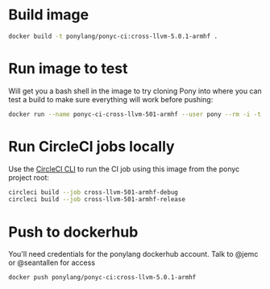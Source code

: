 # Build image

```bash
docker build -t ponylang/ponyc-ci:cross-llvm-5.0.1-armhf .
```

# Run image to test

Will get you a bash shell in the image to try cloning Pony into where you can test a build to make sure everything will work before pushing:

```bash
docker run --name ponyc-ci-cross-llvm-501-armhf --user pony --rm -i -t ponylang/ponyc-ci:cross-llvm-5.0.1-armhf bash
```

# Run CircleCI jobs locally

Use the [CircleCI CLI](https://circleci.com/docs/2.0/local-cli/) to run the CI job using this image
from the ponyc project root:

```bash
circleci build --job cross-llvm-501-armhf-debug
circleci build --job cross-llvm-501-armhf-release
```

# Push to dockerhub

You'll need credentials for the ponylang dockerhub account. Talk to @jemc or @seantallen for access

```bash
docker push ponylang/ponyc-ci:cross-llvm-5.0.1-armhf
```
